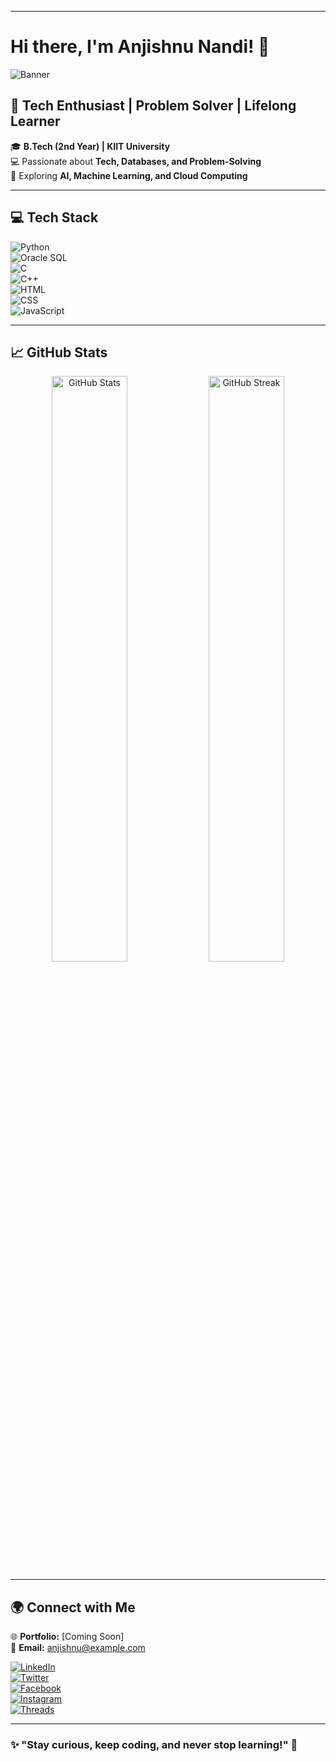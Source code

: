 
---

# **Hi there, I'm Anjishnu Nandi!** 👋  

![Banner](https://capsule-render.vercel.app/api?type=waving&color=0:fc00ff,100:00dbde&height=200&section=header&text=Anjishnu%20Nandi&fontSize=45&fontColor=ffffff&fontAlignY=40&animation=fadeIn)  

## 🚀 **Tech Enthusiast | Problem Solver | Lifelong Learner**  
🎓 **B.Tech (2nd Year) | KIIT University**  
💻 Passionate about **Tech, Databases, and Problem-Solving**  
🤖 Exploring **AI, Machine Learning, and Cloud Computing**  

---

## **💻 Tech Stack**  

![Python](https://img.shields.io/badge/Python-3776AB?style=for-the-badge&logo=python&logoColor=white)  
![Oracle SQL](https://img.shields.io/badge/Oracle%20SQL-F80000?style=for-the-badge&logo=oracle&logoColor=white)  
![C](https://img.shields.io/badge/C-00599C?style=for-the-badge&logo=c&logoColor=white)  
![C++](https://img.shields.io/badge/C%2B%2B-00599C?style=for-the-badge&logo=c%2B%2B&logoColor=white)  
![HTML](https://img.shields.io/badge/HTML5-E34F26?style=for-the-badge&logo=html5&logoColor=white)  
![CSS](https://img.shields.io/badge/CSS3-1572B6?style=for-the-badge&logo=css3&logoColor=white)  
![JavaScript](https://img.shields.io/badge/JavaScript-F7DF1E?style=for-the-badge&logo=javascript&logoColor=black)  

---

## **📈 GitHub Stats**  

<p align="center">
  <img src="https://github-readme-stats.vercel.app/api?username=cromaguy&show_icons=true&theme=radical" alt="GitHub Stats" width="49%" />
  <img src="https://github-readme-streak-stats.herokuapp.com/?user=cromaguy&theme=radical" alt="GitHub Streak" width="49%" />
</p>

---

## **🌍 Connect with Me**  

🌐 **Portfolio:** [Coming Soon]  
📩 **Email:** anjishnu@example.com  

[![LinkedIn](https://img.shields.io/badge/LinkedIn-0A66C2?style=for-the-badge&logo=linkedin&logoColor=white)](https://linkedin.com/in/anjishnu-nandi)  
[![Twitter](https://img.shields.io/badge/X-000000?style=for-the-badge&logo=twitter&logoColor=white)](https://twitter.com/AnjiCroma)  
[![Facebook](https://img.shields.io/badge/Facebook-1877F2?style=for-the-badge&logo=facebook&logoColor=white)](https://facebook.com/its.chroma.anjj)  
[![Instagram](https://img.shields.io/badge/Instagram-E4405F?style=for-the-badge&logo=instagram&logoColor=white)](https://instagram.com/its.chroma.anji)  
[![Threads](https://img.shields.io/badge/Threads-000000?style=for-the-badge&logo=threads&logoColor=white)](https://www.threads.net/@its.chroma.anji)  

---

### ✨ "Stay curious, keep coding, and never stop learning!" 🚀  
